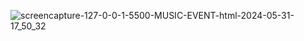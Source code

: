 ![screencapture-127-0-0-1-5500-MUSIC-EVENT-html-2024-05-31-17_50_32](https://github.com/gargisaini/music_event/assets/69114029/b771df77-7220-403a-88d1-a36a248a3813)
